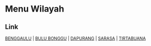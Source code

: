 # Menu Wilayah

## Link

[BENGGAULU](https://github.com/gigit-pemilu/pemilu-2024-76-sulawesi-barat/tree/main/pileg-dpr/hitung-suara/sub/76-sulawesi-barat/sub/01-pasangkayu/sub/05-dapurang/sub/2002-benggaulu)
 | 
[BULU BONGGU](https://github.com/gigit-pemilu/pemilu-2024-76-sulawesi-barat/tree/main/pileg-dpr/hitung-suara/sub/76-sulawesi-barat/sub/01-pasangkayu/sub/05-dapurang/sub/2004-bulu-bonggu)
 | 
[DAPURANG](https://github.com/gigit-pemilu/pemilu-2024-76-sulawesi-barat/tree/main/pileg-dpr/hitung-suara/sub/76-sulawesi-barat/sub/01-pasangkayu/sub/05-dapurang/sub/2001-dapurang)
 | 
[SARASA](https://github.com/gigit-pemilu/pemilu-2024-76-sulawesi-barat/tree/main/pileg-dpr/hitung-suara/sub/76-sulawesi-barat/sub/01-pasangkayu/sub/05-dapurang/sub/2005-sarasa)
 | 
[TIRTABUANA](https://github.com/gigit-pemilu/pemilu-2024-76-sulawesi-barat/tree/main/pileg-dpr/hitung-suara/sub/76-sulawesi-barat/sub/01-pasangkayu/sub/05-dapurang/sub/2003-tirtabuana)

